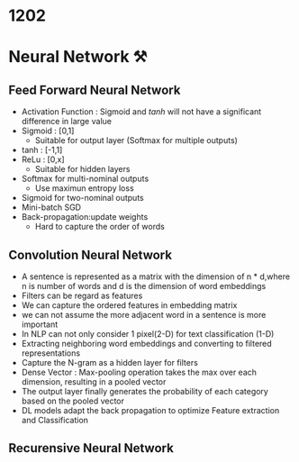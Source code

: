 # 1202
# Neural Network :hammer_and_pick: 

## Feed Forward Neural Network
*    Activation Function : Sigmoid and $tanh$ will not have a significant difference in large value
* Sigmoid : [0,1]
    * Suitable for output layer (Softmax for multiple outputs)
* tanh : [-1,1]
* ReLu : [0,x]
    * Suitable for hidden layers 
* Softmax for multi-nominal outputs 
    * Use maximun entropy loss 
* Sigmoid for two-nominal outputs
* Mini-batch SGD
* Back-propagation:update weights
    * Hard to capture the order of words 

## Convolution Neural Network
*    A sentence is represented as a matrix with the dimension of n * d,where n is number of words and d is the dimension of word embeddings
*    Filters can be regard as features 
*    We can capture the ordered features in embedding matrix
*    we can not assume the more adjacent word in a sentence is more important
*    In NLP can not only consider 1 pixel(2-D) for text classification (1-D)
*    Extracting neighboring word embeddings and converting to filtered representations 
*    Capture the N-gram as a hidden layer for filters
*    Dense Vector : Max-pooling operation takes the max over each dimension, resulting in a pooled vector
*    The output layer finally generates the probability of each category based on the pooled vector
*    DL models adapt the back propagation to optimize Feature extraction and Classification 
## Recurensive Neural Network


